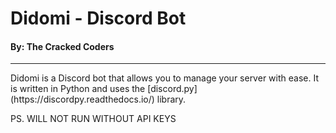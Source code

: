 # Didomi - Discord Bot
#### By: The Cracked Coders
<hr>
Didomi is a Discord bot that allows you to manage your server with ease. It is written in Python and uses the [discord.py](https://discordpy.readthedocs.io/) library.

PS. WILL NOT RUN WITHOUT API KEYS
